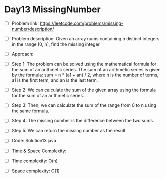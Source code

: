 # Day13 MissingNumber

- [ ] Problem link: 
https://leetcode.com/problems/missing-number/description/
- [ ] Problem description:
Given an array nums containing n distinct integers in the range [0, n], find the missing integer

- [ ] Approach:
- [ ] Step 1:
The problem can be solved using the mathematical formula for the sum of an arithmetic series. The sum of
an arithmetic series is given by the formula: sum = n * (a1 + an) /
2, where n is the number of terms, a1 is the first term, and an is
the last term.
- [ ] Step 2:
We can calculate the sum of the given array using the formula for the sum of an arithmetic series.
- [ ] Step 3:
Then, we can calculate the sum of the range from 0 to n using the same formula.
- [ ] Step 4:
The missing number is the difference between the two sums.
- [ ] Step 5:
We can return the missing number as the result.

- [ ] Code:
Solution13.java

- [ ] Time & Space Complexity:
- [ ] Time complexity: O(n)
- [ ] Space complexity: O(1)

